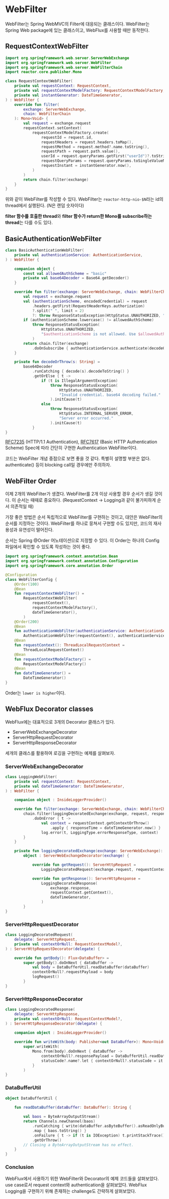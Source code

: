 # WebFilter

WebFilter는 Spring WebMVC의 Filter에 대응되는 클래스이다. WebFilter는 Spring Web package에 있는 클래스이고, WebFlux를 사용할 때만 동작한다. 

## RequestContextWebFilter

```kotlin
import org.springframework.web.server.ServerWebExchange
import org.springframework.web.server.WebFilter
import org.springframework.web.server.WebFilterChain
import reactor.core.publisher.Mono

class RequestContextWebFilter(
    private val requestContext: RequestContext,
    private val requestContextModelFactory: RequestContextModelFactory,
    private val instantGenerator: DateTimeGenerator,
) : WebFilter {
    override fun filter(
        exchange: ServerWebExchange,
        chain: WebFilterChain
    ): Mono<Void> {
        val request = exchange.request
        requestContext.setContext(
            requestContextModelFactory.create(
                requestId = request.id,
                requestHeaders = request.headers.toMap(),
                requestMethod = request.method?.name.toString(),
                requestPath = request.path.value(),
                userId = request.queryParams.getFirst("userId")?.toString() ?: "null",
                requestQueryParams = request.queryParams.toSingleValueMap().toMap(),
                requestInstant = instantGenerator.now(),
            )
        )
        return chain.filter(exchange)
    }
}
```

위와 같이 WebFilter를 작성할 수 있다. WebFilter는 `reactor-http-nio-$N`라는 id의 thread에서 실행된다. (N은 랜덤 숫자이다)

**filter 함수를 호출한 thread**와 **filter 함수가 return한 Mono를 subscribe하는 thread**는 다를 수도 있다.

## BasicAuthenticationWebFilter

```kotlin
class BasicAuthenticationWebFilter(
    private val authenticationService: AuthenticationService,
) : WebFilter {

    companion object {
        const val allowedAuthScheme = "basic"
        private val base64Decoder = Base64.getDecoder()
    }

    override fun filter(exchange: ServerWebExchange, chain: WebFilterChain): Mono<Void> {
        val request = exchange.request
        val (authenticationScheme, encodedCredential) = request
            .headers.getFirst(RequestHeaderKeys.authorization)
            ?.split(" ", limit = 2)
            ?: throw ResponseStatusException(HttpStatus.UNAUTHORIZED, "Authorization header not found.")
        if (authenticationScheme.lowercase() != allowedAuthScheme)
            throw ResponseStatusException(
                HttpStatus.UNAUTHORIZED,
                "$authenticationScheme is not allowed. Use $allowedAuthScheme."
            )
        return chain.filter(exchange)
            .doOnSubscribe { authenticationService.authenticate(decodeOrThrow(encodedCredential)) }
    }

    private fun decodeOrThrow(s: String) =
        base64Decoder
            .runCatching { decode(s).decodeToString() }
            .getOrElse { t ->
                if (t is IllegalArgumentException)
                    throw ResponseStatusException(
                        HttpStatus.UNAUTHORIZED,
                        "Invalid credential. base64 decoding failed."
                    ).initCause(t)
                else
                    throw ResponseStatusException(
                        HttpStatus.INTERNAL_SERVER_ERROR,
                        "Server error occurred."
                    ).initCause(t)
            }
}
```

[RFC7235](https://datatracker.ietf.org/doc/html/rfc7235#section-4.2) (HTTP/1.1 Authentication), [RFC7617](https://datatracker.ietf.org/doc/html/rfc7617) (Basic HTTP Authentication Scheme) Spec에 따라 간단히 구현한 Authentication WebFilter이다.

코드는 WebFilter 개념 중점으로 보면 좋을 것 같다. 특별히 설명할 부분은 없다. authenticate() 등이 blocking call일 경우에만 주의하자.

## WebFilter Order

이제 2개의 WebFilter가 생겼다. WebFilter를 2개 이상 사용할 경우 순서가 생길 것이다. 이 순서는 때때로 중요하다. (RequestContext → Logging과 같이 불가피하게 순서 의존적일 때)

가장 좋은 방법은 순서 독립적으로 WebFilter를 구현하는 것이고, 대안은 WebFilter의 순서를 지정하는 것이다. WebFilter를 하나로 뭉쳐서 구현할 수도 있지만, 코드의 재사용성과 유연성이 떨어진다.

순서는 Spring @Order 어노테이션으로 지정할 수 있다. 이 Order는 하나의 Config 파일에서 확인할 수 있도록 작성하는 것이 좋다.

```kotlin
import org.springframework.context.annotation.Bean
import org.springframework.context.annotation.Configuration
import org.springframework.core.annotation.Order

@Configuration
class WebFilterConfig {
    @Order(100)
    @Bean
    fun requestContextWebFilter() =
        RequestContextWebFilter(
            requestContext(),
            requestContextModelFactory(),
            dateTimeGenerator(),
        )
    @Order(200)
    @Bean
    fun authenticationWebFilter(authenticationService: AuthenticationService) =
        AuthenticationWebFilter(requestContext(), authenticationService)
    @Bean
    fun requestContext(): ThreadLocalRequestContext =
        ThreadLocalRequestContext()
    @Bean
    fun requestContextModelFactory() =
        RequestContextModelFactory()
    @Bean
    fun dateTimeGenerator() =
        DateTimeGenerator()
}
```

Order는 `lower is higher`이다.

## WebFlux Decorator classes

WebFlux에는 대표적으로 3개의 Decorator 클래스가 있다.

- ServerWebExchangeDecorator
- ServerHttpRequestDecorator
- ServerHttpResponseDecorator

세개의 클래스를 활용하여 로깅을 구현하는 예제를 살펴보자.

### ServerWebExchangeDecorator

```kotlin
class LoggingWebFilter(
    private val requestContext: RequestContext,
    private val dateTimeGenerator: DateTimeGenerator,
) : WebFilter {

    companion object : InsideLoggerProvider()

    override fun filter(exchange: ServerWebExchange, chain: WebFilterChain): Mono<Void> =
        chain.filter(loggingDecoratedExchange(exchange, request, response))
            .doOnError { t ->
                val context = requestContext.getContextOrThrow()
                    .apply { responseTime = dateTimeGenerator.now() }
                log.error(t, LoggingType.errorResponseType, context)
        }
    }

    private fun loggingDecoratedExchange(exchange: ServerWebExchange): ServerWebExchange =
        object : ServerWebExchangeDecorator(exchange) {

            override fun getRequest(): ServerHttpRequest = 
                LoggingDecoratedRequest(exchange.request, requestContext.getContext())

            override fun getResponse(): ServerHttpResponse = 
                LoggingDecoratedResponse(
                    exchange.response,
                    requestContext.getContext(),
                    dateTimeGenerator,
                )
        }
}
```

### ServerHttpRequestDecorator

```kotlin
class LoggingDecoratedRequest(
    delegate: ServerHttpRequest,
    private val contextOrNull: RequestContextModel?,
) : ServerHttpRequestDecorator(delegate) {

    override fun getBody(): Flux<DataBuffer> =
        super.getBody().doOnNext { dataBuffer ->
            val body = DataBufferUtil.readDataBuffer(dataBuffer)
            contextOrNull?.requestPayload = body
            logRequest()
        }
}
```

### ServerHttpResponseDecorator

```kotlin
class LoggingDecoratedResponse(
    delegate: ServerHttpResponse,
    private val contextOrNull: RequestContextModel?,
) : ServerHttpResponseDecorator(delegate) {
    
    companion object : InsideLoggerProvider()

    override fun writeWith(body: Publisher<out DataBuffer>): Mono<Void> =
        super.writeWith(
            Mono.from(body).doOnNext { dataBuffer ->
                contextOrNull?.responsePayload = DataBufferUtil.readDataBuffer(dataBuffer)
                statusCode?.name?.let { contextOrNull?.statusCode = it }
            }
        )
}
```

### DataBufferUtil

```kotlin
object DataBufferUtil {
    
    fun readDataBuffer(dataBuffer: DataBuffer): String {

        val baos = ByteArrayOutputStream()
        return Channels.newChannel(baos)
            .runCatching { write(dataBuffer.asByteBuffer().asReadOnlyBuffer()) }
            .map { baos.toString() }
            .onFailure { t -> if (t is IOException) t.printStackTrace() }
            .getOrThrow()
        // Closing a ByteArrayOutputStream has no effect.
    }
}
```

### Conclusion

WebFlux에서 사용하기 위한 WebFilter와 Decorator의 예제 코드들을 살펴보았다. use case로서 request context와 authentication을 살펴보았다. WebFlux Logging을 구현하기 위해 존재하는 challenge도 간략하게 살펴보았다.